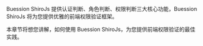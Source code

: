 Buession ShiroJs 提供认证判断、角色判断、权限判断三大核心功能，Buession ShiroJs 将为您提供优雅的前端权限验证框架。

本章节将想您讲解，如何使用 Buession ShiroJs，为您提供前端权限验证的最佳实践。